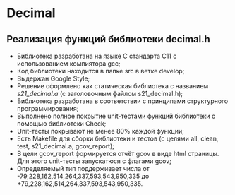 # Decimal

## Реализация функций библиотеки decimal.h

- Библиотека разработана на языке С стандарта C11 с использованием компиятора gcc;
- Код библиотеки находится в папке src в ветке develop;
- Выдержан Google Style;
- Решение оформлено как статическая библиотека с названием *s21_decimal.a* (с заголовочным файлом s21_decimal.h);
- Библиотека разработана в соответствии с принципами структурного программирования;
- Выполнено полное покрытие unit-тестами функций библиотеки c помощью библиотеки Check;
- Unit-тесты покрывают не менее 80% каждой функции;  
- Есть Makefile для сборки библиотеки и тестов (с целями all, clean, test, s21_decimal.a, gcov_report);
- В цели gcov_report формируется отчёт gcov в виде html страницы. Для этого unit-тесты запускатюся с флагами gcov;  
- Определяемый тип поддерживает числа от -79,228,162,514,264,337,593,543,950,335 до +79,228,162,514,264,337,593,543,950,335.
